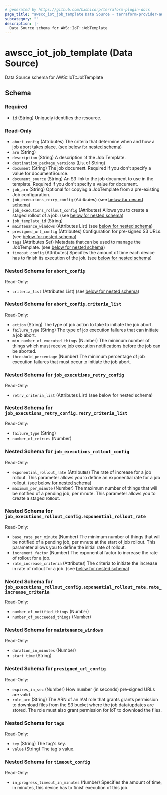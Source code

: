 ```yaml
---
# generated by https://github.com/hashicorp/terraform-plugin-docs
page_title: "awscc_iot_job_template Data Source - terraform-provider-awscc"
subcategory: ""
description: |-
  Data Source schema for AWS::IoT::JobTemplate
---
```


# awscc_iot_job_template (Data Source)

Data Source schema for AWS::IoT::JobTemplate



<!-- schema generated by tfplugindocs -->
## Schema

### Required

- `id` (String) Uniquely identifies the resource.

### Read-Only

- `abort_config` (Attributes) The criteria that determine when and how a job abort takes place. (see [below for nested schema](#nestedatt--abort_config))
- `arn` (String)
- `description` (String) A description of the Job Template.
- `destination_package_versions` (List of String)
- `document` (String) The job document. Required if you don't specify a value for documentSource.
- `document_source` (String) An S3 link to the job document to use in the template. Required if you don't specify a value for document.
- `job_arn` (String) Optional for copying a JobTemplate from a pre-existing Job configuration.
- `job_executions_retry_config` (Attributes) (see [below for nested schema](#nestedatt--job_executions_retry_config))
- `job_executions_rollout_config` (Attributes) Allows you to create a staged rollout of a job. (see [below for nested schema](#nestedatt--job_executions_rollout_config))
- `job_template_id` (String)
- `maintenance_windows` (Attributes List) (see [below for nested schema](#nestedatt--maintenance_windows))
- `presigned_url_config` (Attributes) Configuration for pre-signed S3 URLs. (see [below for nested schema](#nestedatt--presigned_url_config))
- `tags` (Attributes Set) Metadata that can be used to manage the JobTemplate. (see [below for nested schema](#nestedatt--tags))
- `timeout_config` (Attributes) Specifies the amount of time each device has to finish its execution of the job. (see [below for nested schema](#nestedatt--timeout_config))

<a id="nestedatt--abort_config"></a>
### Nested Schema for `abort_config`

Read-Only:

- `criteria_list` (Attributes List) (see [below for nested schema](#nestedatt--abort_config--criteria_list))

<a id="nestedatt--abort_config--criteria_list"></a>
### Nested Schema for `abort_config.criteria_list`

Read-Only:

- `action` (String) The type of job action to take to initiate the job abort.
- `failure_type` (String) The type of job execution failures that can initiate a job abort.
- `min_number_of_executed_things` (Number) The minimum number of things which must receive job execution notifications before the job can be aborted.
- `threshold_percentage` (Number) The minimum percentage of job execution failures that must occur to initiate the job abort.



<a id="nestedatt--job_executions_retry_config"></a>
### Nested Schema for `job_executions_retry_config`

Read-Only:

- `retry_criteria_list` (Attributes List) (see [below for nested schema](#nestedatt--job_executions_retry_config--retry_criteria_list))

<a id="nestedatt--job_executions_retry_config--retry_criteria_list"></a>
### Nested Schema for `job_executions_retry_config.retry_criteria_list`

Read-Only:

- `failure_type` (String)
- `number_of_retries` (Number)



<a id="nestedatt--job_executions_rollout_config"></a>
### Nested Schema for `job_executions_rollout_config`

Read-Only:

- `exponential_rollout_rate` (Attributes) The rate of increase for a job rollout. This parameter allows you to define an exponential rate for a job rollout. (see [below for nested schema](#nestedatt--job_executions_rollout_config--exponential_rollout_rate))
- `maximum_per_minute` (Number) The maximum number of things that will be notified of a pending job, per minute. This parameter allows you to create a staged rollout.

<a id="nestedatt--job_executions_rollout_config--exponential_rollout_rate"></a>
### Nested Schema for `job_executions_rollout_config.exponential_rollout_rate`

Read-Only:

- `base_rate_per_minute` (Number) The minimum number of things that will be notified of a pending job, per minute at the start of job rollout. This parameter allows you to define the initial rate of rollout.
- `increment_factor` (Number) The exponential factor to increase the rate of rollout for a job.
- `rate_increase_criteria` (Attributes) The criteria to initiate the increase in rate of rollout for a job. (see [below for nested schema](#nestedatt--job_executions_rollout_config--exponential_rollout_rate--rate_increase_criteria))

<a id="nestedatt--job_executions_rollout_config--exponential_rollout_rate--rate_increase_criteria"></a>
### Nested Schema for `job_executions_rollout_config.exponential_rollout_rate.rate_increase_criteria`

Read-Only:

- `number_of_notified_things` (Number)
- `number_of_succeeded_things` (Number)




<a id="nestedatt--maintenance_windows"></a>
### Nested Schema for `maintenance_windows`

Read-Only:

- `duration_in_minutes` (Number)
- `start_time` (String)


<a id="nestedatt--presigned_url_config"></a>
### Nested Schema for `presigned_url_config`

Read-Only:

- `expires_in_sec` (Number) How number (in seconds) pre-signed URLs are valid.
- `role_arn` (String) The ARN of an IAM role that grants grants permission to download files from the S3 bucket where the job data/updates are stored. The role must also grant permission for IoT to download the files.


<a id="nestedatt--tags"></a>
### Nested Schema for `tags`

Read-Only:

- `key` (String) The tag's key.
- `value` (String) The tag's value.


<a id="nestedatt--timeout_config"></a>
### Nested Schema for `timeout_config`

Read-Only:

- `in_progress_timeout_in_minutes` (Number) Specifies the amount of time, in minutes, this device has to finish execution of this job.
